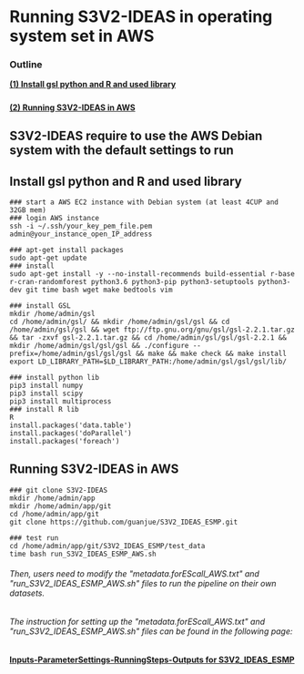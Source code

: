 # Running S3V2-IDEAS in operating system set in AWS

### Outline
**[(1) Install gsl python and R and used library](#Install-gsl-python-and-R-and-used-library.)**<br>
#####
**[(2) Running S3V2-IDEAS in AWS](#Running-S3V2-IDEAS-in-AWS)**<br>


####
## S3V2-IDEAS require to use the AWS Debian system with the default settings to run
## Install gsl python and R and used library
```
### start a AWS EC2 instance with Debian system (at least 4CUP and 32GB mem)
### login AWS instance
ssh -i ~/.ssh/your_key_pem_file.pem admin@your_instance_open_IP_address

### apt-get install packages 
sudo apt-get update
### install 
sudo apt-get install -y --no-install-recommends build-essential r-base r-cran-randomforest python3.6 python3-pip python3-setuptools python3-dev git time bash wget make bedtools vim

### install GSL
mkdir /home/admin/gsl
cd /home/admin/gsl/ && mkdir /home/admin/gsl/gsl && cd /home/admin/gsl/gsl && wget ftp://ftp.gnu.org/gnu/gsl/gsl-2.2.1.tar.gz && tar -zxvf gsl-2.2.1.tar.gz && cd /home/admin/gsl/gsl/gsl-2.2.1 && mkdir /home/admin/gsl/gsl/gsl && ./configure --prefix=/home/admin/gsl/gsl/gsl && make && make check && make install 
export LD_LIBRARY_PATH=$LD_LIBRARY_PATH:/home/admin/gsl/gsl/gsl/lib/

### install python lib
pip3 install numpy
pip3 install scipy
pip3 install multiprocess
### install R lib
R
install.packages('data.table')
install.packages('doParallel')
install.packages('foreach')
```

## 
## Running S3V2-IDEAS in AWS
```
### git clone S3V2-IDEAS
mkdir /home/admin/app
mkdir /home/admin/app/git
cd /home/admin/app/git
git clone https://github.com/guanjue/S3V2_IDEAS_ESMP.git

### test run
cd /home/admin/app/git/S3V2_IDEAS_ESMP/test_data
time bash run_S3V2_IDEAS_ESMP_AWS.sh
```


###### Then, users need to modify the "metadata.forEScall_AWS.txt" and "run_S3V2_IDEAS_ESMP_AWS.sh" files to run the pipeline on their own datasets.

###### The instruction for setting up the "metadata.forEScall_AWS.txt" and "run_S3V2_IDEAS_ESMP_AWS.sh" files can be found in the following page:
**[Inputs-ParameterSettings-RunningSteps-Outputs for S3V2_IDEAS_ESMP](https://github.com/guanjue/S3V2_IDEAS_ESMP/blob/master/manuals/inoutput_for_S3V2_IDEAS_pipeline.md)**<br>




